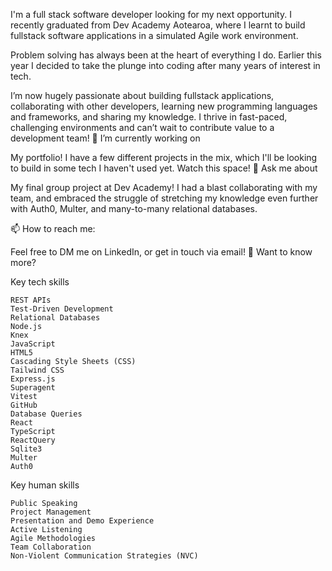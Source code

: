 I'm a full stack software developer looking for my next opportunity. I recently graduated from Dev Academy Aotearoa, where I learnt to build fullstack software applications in a simulated Agile work environment.

Problem solving has always been at the heart of everything I do. Earlier this year I decided to take the plunge into coding after many years of interest in tech.

I’m now hugely passionate about building fullstack applications, collaborating with other developers, learning new programming languages and frameworks, and sharing my knowledge. I thrive in fast-paced, challenging environments and can’t wait to contribute value to a development team!
🔭 I’m currently working on

My portfolio! I have a few different projects in the mix, which I'll be looking to build in some tech I haven't used yet. Watch this space!
💬 Ask me about

My final group project at Dev Academy! I had a blast collaborating with my team, and embraced the struggle of stretching my knowledge even further with Auth0, Multer, and many-to-many relational databases.


📫 How to reach me:

Feel free to DM me on LinkedIn, or get in touch via email!
📜 Want to know more?

Key tech skills

    REST APIs
    Test-Driven Development
    Relational Databases
    Node.js
    Knex
    JavaScript
    HTML5
    Cascading Style Sheets (CSS)
    Tailwind CSS
    Express.js
    Superagent
    Vitest
    GitHub
    Database Queries
    React
    TypeScript
    ReactQuery
    Sqlite3
    Multer
    Auth0

Key human skills

    Public Speaking
    Project Management
    Presentation and Demo Experience
    Active Listening
    Agile Methodologies
    Team Collaboration
    Non-Violent Communication Strategies (NVC)
